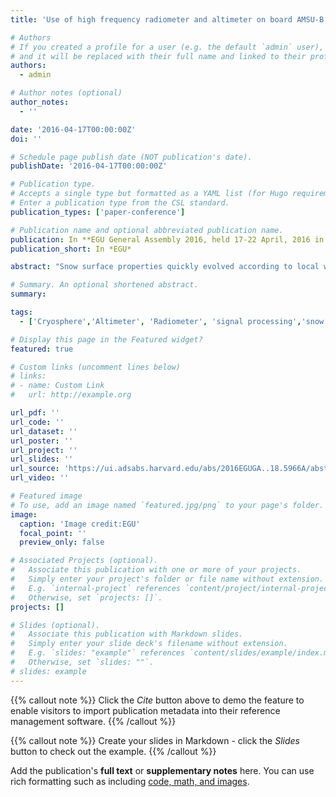 ```yaml
---
title: 'Use of high frequency radiometer and altimeter on board AMSU-B, AMSR-E and Altika/SARAL for observations of the Antarctic ice sheet surface.'

# Authors
# If you created a profile for a user (e.g. the default `admin` user), write the username (folder name) here
# and it will be replaced with their full name and linked to their profile.
authors:
  - admin

# Author notes (optional)
author_notes:
  - ''

date: '2016-04-17T00:00:00Z'
doi: ''

# Schedule page publish date (NOT publication's date).
publishDate: '2016-04-17T00:00:00Z'

# Publication type.
# Accepts a single type but formatted as a YAML list (for Hugo requirements).
# Enter a publication type from the CSL standard.
publication_types: ['paper-conference']

# Publication name and optional abbreviated publication name.
publication: In **EGU General Assembly 2016, held 17-22 April, 2016 in Vienna Austria, id. EPSC2016-5966**
publication_short: In *EGU*

abstract: "Snow surface properties quickly evolved according to local weather conditions, therefore are climate change indicator. These snow surface properties such as grain size, density, accumulation rate etc... are very important for evaluation and monitoring of the impact of global warming on the polar ice sheet. In order to retrieve these snowpack properties, we explore the high frequency microwave radiometer variable( Brightness Temperature (Tb)) on the Antarctic ice sheet on-board AMSU-B , AMSR-E in combination with the ALTIKA altimeter (37GHz) waveform parameters (Backscatter coefficient, Trailing edge Slope(TeS) and Leading edge Width(LeW)). We compare the radiometer brightness temperature to calculations with the DMRT- ML radiative transfer model which simulates brightness temperature in vertical and horizontal polarizations. With some assumptions, this combination allows a good retrieval of snowpack properties. We showed positive trend of the grains size on the Antarctic plateau especially at Dome C during the two last decades. This work will provide a higher accuracy of the estimation of snowpack surfaces properties and contribute to monitoring the ice sheet surface mass balance, well constraining of meteorological and glaciological models."

# Summary. An optional shortened abstract.
summary: 

tags:
  - ['Cryosphere','Altimeter', 'Radiometer', 'signal processing','snow surface properties']

# Display this page in the Featured widget?
featured: true

# Custom links (uncomment lines below)
# links:
# - name: Custom Link
#   url: http://example.org

url_pdf: ''
url_code: ''
url_dataset: ''
url_poster: ''
url_project: ''
url_slides: ''
url_source: 'https://ui.adsabs.harvard.edu/abs/2016EGUGA..18.5966A/abstract'
url_video: ''

# Featured image
# To use, add an image named `featured.jpg/png` to your page's folder.
image:
  caption: 'Image credit:EGU'
  focal_point: ''
  preview_only: false

# Associated Projects (optional).
#   Associate this publication with one or more of your projects.
#   Simply enter your project's folder or file name without extension.
#   E.g. `internal-project` references `content/project/internal-project/index.md`.
#   Otherwise, set `projects: []`.
projects: []

# Slides (optional).
#   Associate this publication with Markdown slides.
#   Simply enter your slide deck's filename without extension.
#   E.g. `slides: "example"` references `content/slides/example/index.md`.
#   Otherwise, set `slides: ""`.
# slides: example
---
```


{{% callout note %}}
Click the _Cite_ button above to demo the feature to enable visitors to import publication metadata into their reference management software.
{{% /callout %}}

{{% callout note %}}
Create your slides in Markdown - click the _Slides_ button to check out the example.
{{% /callout %}}

Add the publication's **full text** or **supplementary notes** here. You can use rich formatting such as including [code, math, and images](https://docs.hugoblox.com/content/writing-markdown-latex/).
